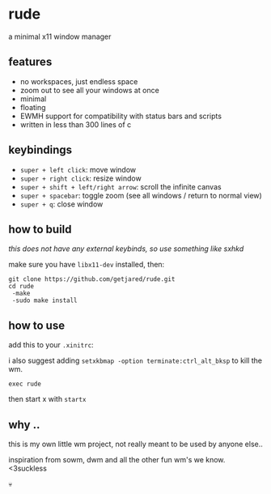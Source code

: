 # rude

a minimal x11 window manager

## features

- no workspaces, just endless space
- zoom out to see all your windows at once
- minimal
- floating
- EWMH support for compatibility with status bars and scripts
- written in less than 300 lines of c

## keybindings

- `super + left click`: move window
- `super + right click`: resize window
- `super + shift + left/right arrow`: scroll the infinite canvas
- `super + spacebar`: toggle zoom (see all windows / return to normal view)
- `super + q`: close window

## how to build

*this does not have any external keybinds, so use something like sxhkd*

make sure you have `libx11-dev` installed, then:

```
git clone https://github.com/getjared/rude.git
cd rude
 -make
 -sudo make install
```

## how to use

add this to your `.xinitrc`:

i also suggest adding ```setxkbmap -option terminate:ctrl_alt_bksp``` to kill the wm.

```
exec rude
```

then start x with `startx`

## why ..

this is my own little wm project, not really meant to be used by anyone else..

inspiration from sowm, dwm and all the other fun wm's we know. <3suckless

💀
